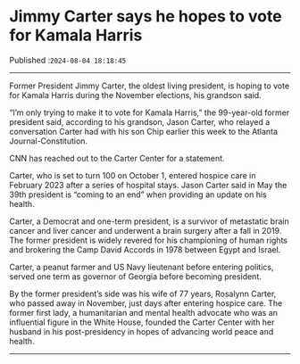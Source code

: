 # Jimmy Carter says he hopes to vote for Kamala Harris

Published :`2024-08-04 18:18:45`

---

Former President Jimmy Carter, the oldest living president, is hoping to vote for Kamala Harris during the November elections, his grandson said.

“I’m only trying to make it to vote for Kamala Harris,” the 99-year-old former president said, according to his grandson, Jason Carter, who relayed a conversation Carter had with his son Chip earlier this week to the Atlanta Journal-Constitution.

CNN has reached out to the Carter Center for a statement.

Carter, who is set to turn 100 on October 1, entered hospice care in February 2023 after a series of hospital stays. Jason Carter said in May the 39th president is “coming to an end” when providing an update on his health.

Carter, a Democrat and one-term president, is a survivor of metastatic brain cancer and liver cancer and underwent a brain surgery after a fall in 2019. The former president is widely revered for his championing of human rights and brokering the Camp David Accords in 1978 between Egypt and Israel.

Carter, a peanut farmer and US Navy lieutenant before entering politics, served one term as governor of Georgia before becoming president.

By the former president’s side was his wife of 77 years, Rosalynn Carter, who passed away in November, just days after entering hospice care. The former first lady, a humanitarian and mental health advocate who was an influential figure in the White House, founded the Carter Center with her husband in his post-presidency in hopes of advancing world peace and health.

---

